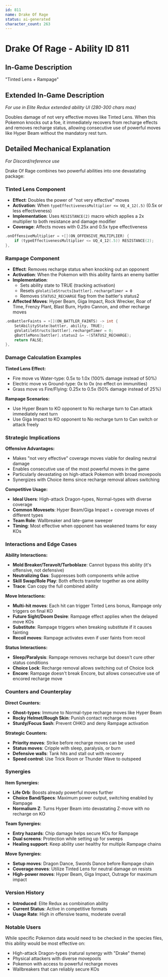 ```yaml
---
id: 811
name: Drake Of Rage
status: ai-generated
character_count: 263
---
```


# Drake Of Rage - Ability ID 811

## In-Game Description
"Tinted Lens + Rampage"

## Extended In-Game Description
*For use in Elite Redux extended ability UI (280-300 chars max)*

Doubles damage of not very effective moves like Tinted Lens. When this Pokemon knocks out a foe, it immediately recovers from recharge effects and removes recharge status, allowing consecutive use of powerful moves like Hyper Beam without the mandatory rest turn.

## Detailed Mechanical Explanation
*For Discord/reference use*

Drake Of Rage combines two powerful abilities into one devastating package:

### Tinted Lens Component
- **Effect**: Doubles the power of "not very effective" moves
- **Activation**: When `typeEffectivenessMultiplier <= UQ_4_12(.5)` (0.5x or less effectiveness)
- **Implementation**: Uses `RESISTANCE(2)` macro which applies a 2x multiplier to both resistance and damage modifier
- **Coverage**: Affects moves with 0.25x and 0.5x type effectiveness

```cpp
.onOffensiveMultiplier = +[](ON_OFFENSIVE_MULTIPLIER) {
    if (typeEffectivenessMultiplier <= UQ_4_12(.5)) RESISTANCE(2);
},
```

### Rampage Component
- **Effect**: Removes recharge status when knocking out an opponent
- **Activation**: When the Pokemon with this ability faints an enemy battler
- **Implementation**: 
  - Sets ability state to TRUE (tracking activation)
  - Resets `gVolatileStructs[battler].rechargeTimer = 0`
  - Removes `STATUS2_RECHARGE` flag from the battler's status2
- **Affected Moves**: Hyper Beam, Giga Impact, Rock Wrecker, Roar of Time, Frenzy Plant, Blast Burn, Hydro Cannon, and other recharge moves

```cpp
.onBattlerFaints = +[](ON_BATTLER_FAINTS) -> int {
    SetAbilityState(battler, ability, TRUE);
    gVolatileStructs[battler].rechargeTimer = 0;
    gBattleMons[battler].status2 &= ~(STATUS2_RECHARGE);
    return FALSE;
},
```

### Damage Calculation Examples

**Tinted Lens Effect:**
- Fire move vs Water-type: 0.5x to 1.0x (100% damage instead of 50%)
- Electric move vs Ground-type: 0x to 0x (no effect on immunities)
- Grass move vs Fire/Flying: 0.25x to 0.5x (50% damage instead of 25%)

**Rampage Scenarios:**
- Use Hyper Beam to KO opponent to No recharge turn to Can attack immediately next turn
- Use Giga Impact to KO opponent to No recharge turn to Can switch or attack freely

### Strategic Implications

**Offensive Advantages:**
- Makes "not very effective" coverage moves viable for dealing neutral damage
- Enables consecutive use of the most powerful moves in the game
- Particularly devastating on high-attack Pokemon with broad movepools
- Synergizes with Choice items since recharge removal allows switching

**Competitive Usage:**
- **Ideal Users**: High-attack Dragon-types, Normal-types with diverse coverage
- **Common Movesets**: Hyper Beam/Giga Impact + coverage moves of different types
- **Team Role**: Wallbreaker and late-game sweeper
- **Timing**: Most effective when opponent has weakened teams for easy KOs

### Interactions and Edge Cases

**Ability Interactions:**
- **Mold Breaker/Teravolt/Turboblaze**: Cannot bypass this ability (it's offensive, not defensive)
- **Neutralizing Gas**: Suppresses both components while active
- **Skill Swap/Role Play**: Both effects transfer together as one ability
- **Trace**: Can copy the full combined ability

**Move Interactions:**
- **Multi-hit moves**: Each hit can trigger Tinted Lens bonus, Rampage only triggers on final KO
- **Future Sight/Doom Desire**: Rampage effect applies when the delayed move KOs
- **Substitute**: Rampage triggers when breaking substitute if it causes fainting
- **Recoil moves**: Rampage activates even if user faints from recoil

**Status Interactions:**
- **Sleep/Paralysis**: Rampage removes recharge but doesn't cure other status conditions
- **Choice Lock**: Recharge removal allows switching out of Choice lock
- **Encore**: Rampage doesn't break Encore, but allows consecutive use of encored recharge move

### Counters and Counterplay

**Direct Counters:**
- **Ghost-types**: Immune to Normal-type recharge moves like Hyper Beam
- **Rocky Helmet/Rough Skin**: Punish contact recharge moves
- **Sturdy/Focus Sash**: Prevent OHKO and deny Rampage activation

**Strategic Counters:**
- **Priority moves**: Strike before recharge moves can be used
- **Status moves**: Cripple with sleep, paralysis, or burn
- **Defensive walls**: Tank hits and stall out with recovery
- **Speed control**: Use Trick Room or Thunder Wave to outspeed

### Synergies

**Item Synergies:**
- **Life Orb**: Boosts already powerful moves further
- **Choice Band/Specs**: Maximum power output, switching enabled by Rampage
- **Normalium Z**: Turns Hyper Beam into devastating Z-move with no recharge on KO

**Team Synergies:**
- **Entry hazards**: Chip damage helps secure KOs for Rampage
- **Dual screens**: Protection while setting up for sweeps
- **Healing support**: Keep ability user healthy for multiple Rampage chains

**Move Synergies:**
- **Setup moves**: Dragon Dance, Swords Dance before Rampage chain
- **Coverage moves**: Utilize Tinted Lens for neutral damage on resists
- **High-power moves**: Hyper Beam, Giga Impact, Outrage for maximum impact

### Version History
- **Introduced**: Elite Redux as combination ability
- **Current Status**: Active in competitive formats
- **Usage Rate**: High in offensive teams, moderate overall

### Notable Users
While specific Pokemon data would need to be checked in the species files, this ability would be most effective on:
- High-attack Dragon-types (natural synergy with "Drake" theme)
- Physical attackers with diverse movepools
- Pokemon with access to powerful recharge moves
- Wallbreakers that can reliably secure KOs